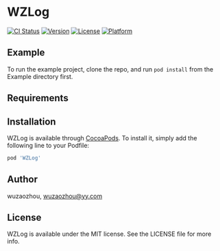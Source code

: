 # WZLog

[![CI Status](https://img.shields.io/travis/wuzaozhou/WZLog.svg?style=flat)](https://travis-ci.org/wuzaozhou/WZLog)
[![Version](https://img.shields.io/cocoapods/v/WZLog.svg?style=flat)](https://cocoapods.org/pods/WZLog)
[![License](https://img.shields.io/cocoapods/l/WZLog.svg?style=flat)](https://cocoapods.org/pods/WZLog)
[![Platform](https://img.shields.io/cocoapods/p/WZLog.svg?style=flat)](https://cocoapods.org/pods/WZLog)

## Example

To run the example project, clone the repo, and run `pod install` from the Example directory first.

## Requirements

## Installation

WZLog is available through [CocoaPods](https://cocoapods.org). To install
it, simply add the following line to your Podfile:

```ruby
pod 'WZLog'
```

## Author

wuzaozhou, wuzaozhou@yy.com

## License

WZLog is available under the MIT license. See the LICENSE file for more info.
